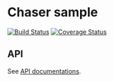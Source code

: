 # Chaser sample

[![Build Status](https://travis-ci.com/mhf-ir/chasersample.svg?branch=master)](https://travis-ci.com/mhf-ir/chasersample)
[![Coverage Status](https://coveralls.io/repos/github/mhf-ir/chasersample/badge.svg?branch=master)](https://coveralls.io/github/mhf-ir/chasersample?branch=master)

## API

See [API documentations](./docs/README.md).
